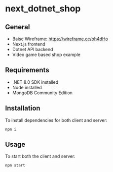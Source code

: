 # next_dotnet_shop

## General

- Baisc Wireframe: https://wireframe.cc/oh4dHo
- Next.js frontend
- Dotnet API backend
- Video game based shop example

## Requirements

- .NET 8.0 SDK installed
- Node installed
- MongoDB Community Edition

## Installation

To install dependencies for both client and server:

```code
npm i
```

## Usage

To start both the client and server:

```code
npm start
```